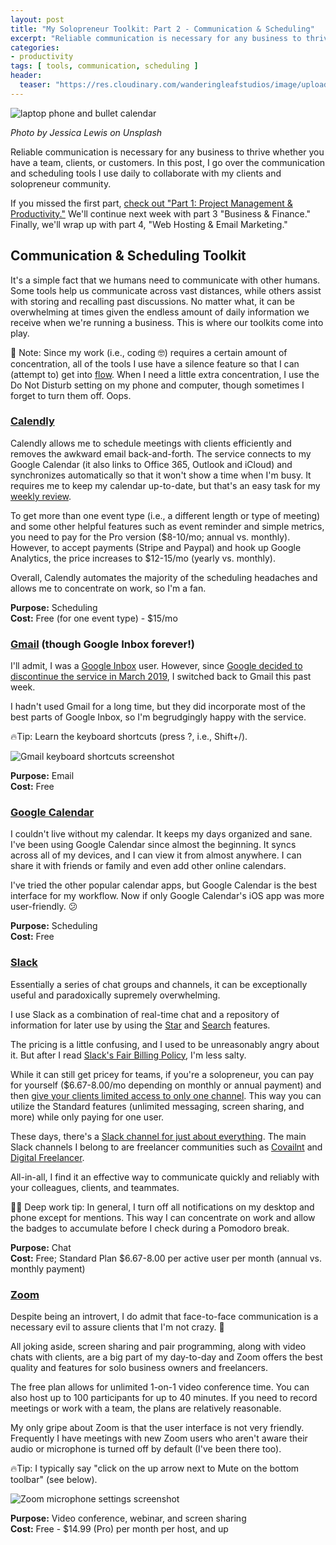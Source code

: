 ```yaml
---
layout: post
title: "My Solopreneur Toolkit: Part 2 - Communication & Scheduling"
excerpt: "Reliable communication is necessary for any business to thrive whether you have a team, clients, or customers. In this post, I go over the communication and scheduling tools I use daily to collaborate with my clients and solopreneur community."
categories:
- productivity
tags: [ tools, communication, scheduling ]
header:
  teaser: "https://res.cloudinary.com/wanderingleafstudios/image/upload/b_auto,c_pad,g_center,h_630,w_1200/v1537890988/chrisjmears.com/blog/jessica-lewis-512224-unsplash.jpg"
---
```


![laptop phone and bullet calendar](https://res.cloudinary.com/wanderingleafstudios/image/upload/v1538497956/chrisjmears.com/blog/jessica-lewis-512224-unsplash.jpg)
<div class="text-right text-grey text-sm mb-6">
  <em>Photo by Jessica Lewis on Unsplash</em>
</div>

Reliable communication is necessary for any business to thrive whether you have a team, clients, or customers. In this post, I go over the communication and scheduling tools I use daily to collaborate with my clients and solopreneur community.

If you missed the first part, [check out "Part 1: Project Management & Productivity."](https://www.getdrip.com/broadcasts/747321551/90a0f80b1e718232b8a99)  We'll continue next week with part 3 "Business & Finance." Finally, we'll wrap up with part 4, "Web Hosting & Email Marketing."

## Communication & Scheduling Toolkit

It's a simple fact that we humans need to communicate with other humans. Some tools help us communicate across vast distances, while others assist with storing and recalling past discussions. No matter what, it can be overwhelming at times given the endless amount of daily information we receive when we're running a business. This is where our toolkits come into play.

📝 Note: Since my work (i.e., coding 🤓) requires a certain amount of concentration, all of the tools I use have a silence feature so that I can (attempt to) get into [flow](https://en.wikipedia.org/wiki/Flow_(psychology)). When I need a little extra concentration, I use the Do Not Disturb setting on my phone and computer, though sometimes I forget to turn them off. Oops.

### [Calendly](https://calendly.com/)

Calendly allows me to schedule meetings with clients efficiently and removes the awkward email back-and-forth. The service connects to my Google Calendar (it also links to Office 365, Outlook and iCloud) and synchronizes automatically so that it won't show a time when I'm busy. It requires me to keep my calendar up-to-date, but that's an easy task for my [weekly review](https://gettingthingsdone.com/wp-content/uploads/2014/10/Weekly_review1.pdf).

To get more than one event type (i.e., a different length or type of meeting) and some other helpful features such as event reminder and simple metrics, you need to pay for the Pro version ($8-10/mo; annual vs. monthly). However, to accept payments (Stripe and Paypal) and hook up Google Analytics, the price increases to $12-15/mo (yearly vs. monthly).

Overall, Calendly automates the majority of the scheduling headaches and allows me to concentrate on work, so I'm a fan.

**Purpose:** Scheduling<br>
**Cost:** Free (for one event type) - $15/mo

### [Gmail](https://mail.google.com/) (though Google Inbox forever!)

I'll admit, I was a [Google Inbox](https://inbox.google.com/) user. However, since [Google decided to discontinue the service in March 2019](https://www.blog.google/products/gmail/inbox-signing-find-your-favorite-features-new-gmail/), I switched back to Gmail this past week.

I hadn't used Gmail for a long time, but they did incorporate most of the best parts of Google Inbox, so I'm begrudgingly happy with the service.

🔥Tip: Learn the keyboard shortcuts (press ?, i.e., Shift+/).

![Gmail keyboard shortcuts screenshot](https://res.cloudinary.com/wanderingleafstudios/image/upload/v1538497944/chrisjmears.com/blog/gmail-keyboard-shortcuts-screenshot.png)

**Purpose:** Email<br>
**Cost:** Free

### [Google Calendar](http://calendar.google.com/)

I couldn't live without my calendar. It keeps my days organized and sane. I've been using Google Calendar since almost the beginning. It syncs across all of my devices, and I can view it from almost anywhere. I can share it with friends or family and even add other online calendars.

I've tried the other popular calendar apps, but Google Calendar is the best interface for my workflow. Now if only Google Calendar's iOS app was more user-friendly. 😕

**Purpose:** Scheduling<br>
**Cost:** Free

### [Slack](https://slack.com/)

Essentially a series of chat groups and channels, it can be exceptionally useful and paradoxically supremely overwhelming.

I use Slack as a combination of real-time chat and a repository of information for later use by using the [Star](https://get.slack.help/hc/en-us/articles/201331016-Star-channels-messages-or-files) and [Search](https://get.slack.help/hc/en-us/articles/202528808-Guide-to-search-in-Slack-) features.

The pricing is a little confusing, and I used to be unreasonably angry about it. But after I read [Slack's Fair Billing Policy](https://get.slack.help/hc/en-us/articles/218915077-Fair-Billing-policy), I'm less salty.

While it can still get pricey for teams, if you're a solopreneur, you can pay for yourself ($6.67-8.00/mo depending on monthly or annual payment) and then [give your clients limited access to only one channel](https://get.slack.help/hc/en-us/articles/202518103-Multi-Channel-and-Single-Channel-Guests). This way you can utilize the Standard features (unlimited messaging, screen sharing, and more) while only paying for one user.

These days, there's a [Slack channel for just about everything](https://standuply.com/slack-chat-groups). The main Slack channels I belong to are freelancer communities such as [Covailnt](http://covailnt.com/) and [Digital Freelancer](https://digitalfreelancer.io/chat/).

All-in-all, I find it an effective way to communicate quickly and reliably with your colleagues, clients, and teammates.

🙇‍♂️ Deep work tip: In general, I turn off all notifications on my desktop and phone except for mentions. This way I can concentrate on work and allow the badges to accumulate before I check during a Pomodoro break.

**Purpose:** Chat<br>
**Cost:** Free; Standard Plan $6.67-8.00 per active user per month (annual vs. monthly payment)

### [Zoom](https://zoom.us/)

Despite being an introvert, I do admit that face-to-face communication is a necessary evil to assure clients that I'm not crazy. 🤪

All joking aside, screen sharing and pair programming, along with video chats with clients, are a big part of my day-to-day and Zoom offers the best quality and features for solo business owners and freelancers.

The free plan allows for unlimited 1-on-1 video conference time. You can also host up to 100 participants for up to 40 minutes. If you need to record meetings or work with a team, the plans are relatively reasonable.

My only gripe about Zoom is that the user interface is not very friendly. Frequently I have meetings with new Zoom users who aren't aware their audio or microphone is turned off by default (I've been there too).

🔥Tip: I typically say "click on the up arrow next to Mute on the bottom toolbar" (see below).

![Zoom microphone settings screenshot](https://res.cloudinary.com/wanderingleafstudios/image/upload/v1538497944/chrisjmears.com/blog/zoom-microphone-settings-screenshot.png)

**Purpose:** Video conference, webinar, and screen sharing<br>
**Cost:** Free - $14.99 (Pro) per month per host, and up
